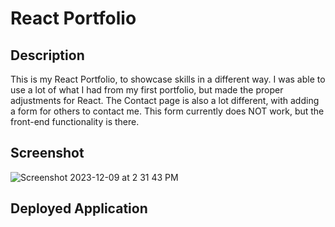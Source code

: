 # React Portfolio

## Description

This is my React Portfolio, to showcase skills in a different way. I was able to use a lot of what I had from my first portfolio, but made the proper adjustments for React. The Contact page is also a lot different, with adding a form for others to contact me. This form currently does NOT work, but the front-end functionality is there.

## Screenshot

![Screenshot 2023-12-09 at 2 31 43 PM](https://github.com/Kayla-Sullens/REACT-Portfolio/assets/134717855/c2057aa0-f599-4a3d-ad18-a0d184c1f841)


## Deployed Application


